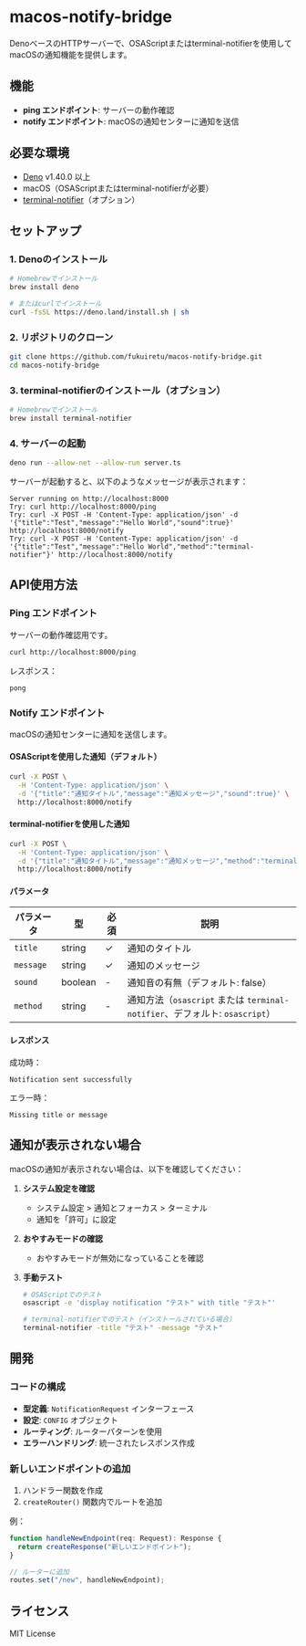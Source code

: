 # macos-notify-bridge

DenoベースのHTTPサーバーで、OSAScriptまたはterminal-notifierを使用してmacOSの通知機能を提供します。

## 機能

- **ping エンドポイント**: サーバーの動作確認
- **notify エンドポイント**: macOSの通知センターに通知を送信

## 必要な環境

- [Deno](https://deno.land/) v1.40.0 以上
- macOS（OSAScriptまたはterminal-notifierが必要）
- [terminal-notifier](https://github.com/julienXX/terminal-notifier)（オプション）

## セットアップ

### 1. Denoのインストール

```bash
# Homebrewでインストール
brew install deno

# またはcurlでインストール
curl -fsSL https://deno.land/install.sh | sh
```

### 2. リポジトリのクローン

```bash
git clone https://github.com/fukuiretu/macos-notify-bridge.git
cd macos-notify-bridge
```

### 3. terminal-notifierのインストール（オプション）

```bash
# Homebrewでインストール
brew install terminal-notifier
```

### 4. サーバーの起動

```bash
deno run --allow-net --allow-run server.ts
```

サーバーが起動すると、以下のようなメッセージが表示されます：

```
Server running on http://localhost:8000
Try: curl http://localhost:8000/ping
Try: curl -X POST -H 'Content-Type: application/json' -d '{"title":"Test","message":"Hello World","sound":true}' http://localhost:8000/notify
Try: curl -X POST -H 'Content-Type: application/json' -d '{"title":"Test","message":"Hello World","method":"terminal-notifier"}' http://localhost:8000/notify
```

## API使用方法

### Ping エンドポイント

サーバーの動作確認用です。

```bash
curl http://localhost:8000/ping
```

レスポンス：
```
pong
```

### Notify エンドポイント

macOSの通知センターに通知を送信します。

#### OSAScriptを使用した通知（デフォルト）

```bash
curl -X POST \
  -H 'Content-Type: application/json' \
  -d '{"title":"通知タイトル","message":"通知メッセージ","sound":true}' \
  http://localhost:8000/notify
```

#### terminal-notifierを使用した通知

```bash
curl -X POST \
  -H 'Content-Type: application/json' \
  -d '{"title":"通知タイトル","message":"通知メッセージ","method":"terminal-notifier","sound":true}' \
  http://localhost:8000/notify
```

#### パラメータ

| パラメータ | 型 | 必須 | 説明 |
|-----------|-----|------|------|
| `title` | string | ✓ | 通知のタイトル |
| `message` | string | ✓ | 通知のメッセージ |
| `sound` | boolean | - | 通知音の有無（デフォルト: false） |
| `method` | string | - | 通知方法（`osascript` または `terminal-notifier`、デフォルト: `osascript`） |

#### レスポンス

成功時：
```
Notification sent successfully
```

エラー時：
```
Missing title or message
```

## 通知が表示されない場合

macOSの通知が表示されない場合は、以下を確認してください：

1. **システム設定を確認**
   - システム設定 > 通知とフォーカス > ターミナル
   - 通知を「許可」に設定

2. **おやすみモードの確認**
   - おやすみモードが無効になっていることを確認

3. **手動テスト**
   ```bash
   # OSAScriptでのテスト
   osascript -e 'display notification "テスト" with title "テスト"'
   
   # terminal-notifierでのテスト（インストールされている場合）
   terminal-notifier -title "テスト" -message "テスト"
   ```

## 開発

### コードの構成

- **型定義**: `NotificationRequest` インターフェース
- **設定**: `CONFIG` オブジェクト
- **ルーティング**: ルーターパターンを使用
- **エラーハンドリング**: 統一されたレスポンス作成

### 新しいエンドポイントの追加

1. ハンドラー関数を作成
2. `createRouter()` 関数内でルートを追加

例：
```typescript
function handleNewEndpoint(req: Request): Response {
  return createResponse("新しいエンドポイント");
}

// ルーターに追加
routes.set("/new", handleNewEndpoint);
```

## ライセンス

MIT License